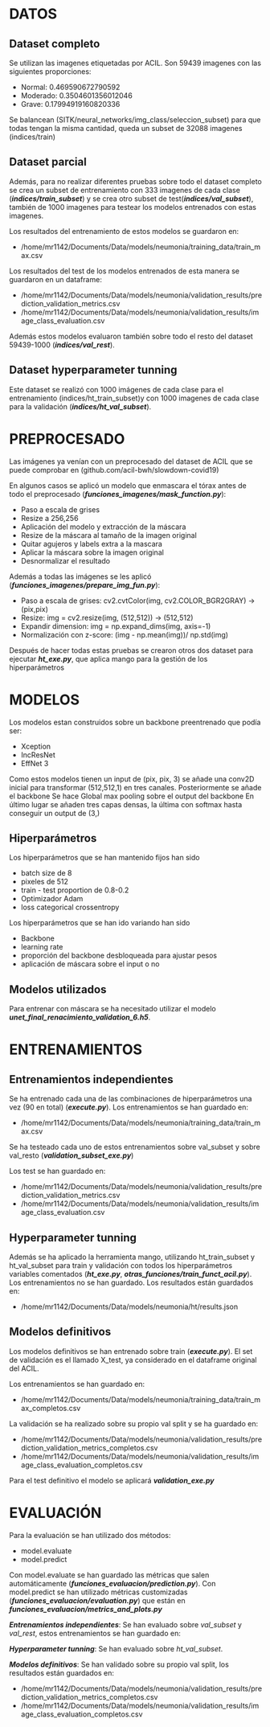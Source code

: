 # DATOS
## Dataset completo
Se utilizan las imagenes etiquetadas por ACIL. Son 59439 imagenes con las siguientes proporciones:

- Normal: 0.469590672790592
- Moderado: 0.3504601356012046
- Grave: 0.17994919160820336

Se balancean (SITK/neural_networks/img_class/seleccion_subset) para que todas tengan la misma cantidad,
queda un subset de 32088 imagenes (indices/train)

## Dataset parcial
Además, para no realizar diferentes pruebas sobre todo el dataset completo se crea un subset de entrenamiento con
333 imagenes de cada clase (***indices/train_subset***) y se crea otro subset de test(***indices/val_subset***), también de 1000 imagenes
para testear los modelos entrenados con estas imagenes.

Los resultados del entrenamiento de estos modelos se guardaron en: 
- /home/mr1142/Documents/Data/models/neumonia/training_data/train_max.csv

Los resultados del test de los modelos entrenados de esta manera se guardaron en un dataframe:
- /home/mr1142/Documents/Data/models/neumonia/validation_results/prediction_validation_metrics.csv
- /home/mr1142/Documents/Data/models/neumonia/validation_results/image_class_evaluation.csv

Además estos modelos evaluaron también sobre todo el resto del dataset 59439-1000 (***indices/val_rest***).

## Dataset hyperparameter tunning

Este dataset se realizó con 1000 imágenes de cada clase para el entrenamiento (indices/ht_train_subset)y
con 1000 imagenes de cada clase para la validación (***indices/ht_val_subset***).


# PREPROCESADO
Las imágenes ya venían con un preprocesado del dataset de ACIL que se puede comprobar en (github.com/acil-bwh/slowdown-covid19)

En algunos casos se aplicó un modelo que enmascara el tórax antes de todo el preprocesado (***funciones_imagenes/mask_function.py***):
- Paso a escala de grises
- Resize a 256,256
- Aplicación del modelo y extracción de la máscara
- Resize de la máscara al tamaño de la imagen original
- Quitar agujeros y labels extra a la mascara
- Aplicar la máscara sobre la imagen original
- Desnormalizar el resultado

Además a todas las imágenes se les aplicó (***funciones_imagenes/prepare_img_fun.py***):
- Paso a escala de grises: cv2.cvtColor(img, cv2.COLOR_BGR2GRAY) -> (pix,pix)
- Resize: img = cv2.resize(img, (512,512)) -> (512,512)
- Expandir dimension: img = np.expand_dims(img, axis=-1)
- Normalización con z-score: (img - np.mean(img))/ np.std(img)

Después de hacer todas estas pruebas se crearon otros dos dataset para ejecutar ***ht_exe.py***, que aplica mango
para la gestión de los hiperparámetros


# MODELOS
Los modelos estan construidos sobre un backbone preentrenado que podía ser:
- Xception
- IncResNet
- EffNet 3

Como estos modelos tienen un input de (pix, pix, 3) se añade una conv2D inicial para transformar (512,512,1) en
tres canales.
Posteriormente se añade el backbone
Se hace Global max pooling sobre el output del backbone
En último lugar se añaden tres capas densas, la última con softmax hasta conseguir un output de (3,)

## Hiperparámetros
Los hiperparámetros que se han mantenido fijos han sido
- batch size de 8
- pixeles de 512
- train - test proportion de 0.8-0.2
- Optimizador Adam
- loss categorical crossentropy

Los hiperparámetros que se han ido variando han sido
- Backbone
- learning rate
- proporción del backbone desbloqueada para ajustar pesos
- aplicación de máscara sobre el input o no

## Modelos utilizados
Para entrenar con máscara se ha necesitado utilizar el modelo ***unet_final_renacimiento_validation_6.h5***.


# ENTRENAMIENTOS
## Entrenamientos independientes

Se ha entrenado cada una de las combinaciones de hiperparámetros una vez (90 en total) (***execute.py***).
Los entrenamientos se han guardado en: 
- /home/mr1142/Documents/Data/models/neumonia/training_data/train_max.csv

Se ha testeado cada uno de estos entrenamientos sobre val_subset y sobre val_resto (***validation_subset_exe.py***)

Los test se han guardado en:
- /home/mr1142/Documents/Data/models/neumonia/validation_results/prediction_validation_metrics.csv
- /home/mr1142/Documents/Data/models/neumonia/validation_results/image_class_evaluation.csv

## Hyperparameter tunning

Además se ha aplicado la herramienta mango, utilizando ht_train_subset y ht_val_subset para train y validación
con todos los hiperparámetros variables comentados (***ht_exe.py***, ***otras_funciones/train_funct_acil.py***).
Los entrenamientos no se han guardado. Los resultados están guardados en:
- /home/mr1142/Documents/Data/models/neumonia/ht/results.json

## Modelos definitivos

Los modelos definitivos se han entrenado sobre train (***execute.py***). El set de validación es el llamado X_test, ya considerado
en el dataframe original del ACIL.

Los entrenamientos se han guardado en:
- /home/mr1142/Documents/Data/models/neumonia/training_data/train_max_completos.csv

La validación se ha realizado sobre su propio val split y se ha guardado en:
- /home/mr1142/Documents/Data/models/neumonia/validation_results/prediction_validation_metrics_completos.csv
- /home/mr1142/Documents/Data/models/neumonia/validation_results/image_class_evaluation_completos.csv

Para el test definitivo el modelo se aplicará ***validation_exe.py***


# EVALUACIÓN

Para la evaluación se han utilizado dos métodos:
- model.evaluate
- model.predict

Con model.evaluate se han guardado las métricas que salen automáticamente (***funciones_evaluacion/prediction.py***).
Con model.predict se han utilizado métricas customizadas (***funciones_evaluacion/evaluation.py***) que están en ***funciones_evaluacion/metrics_and_plots.py***

***Entrenamientos independientes***: Se han evaluado sobre *val_subset* y *val_rest*, estos entrenamientos se han guardado en:

***Hyperparameter tunning***: Se han evaluado sobre *ht_val_subset*.

***Modelos definitivos***: Se han validado sobre su propio val split, los resultados están guardados en:
- /home/mr1142/Documents/Data/models/neumonia/validation_results/prediction_validation_metrics_completos.csv
- /home/mr1142/Documents/Data/models/neumonia/validation_results/image_class_evaluation_completos.csv